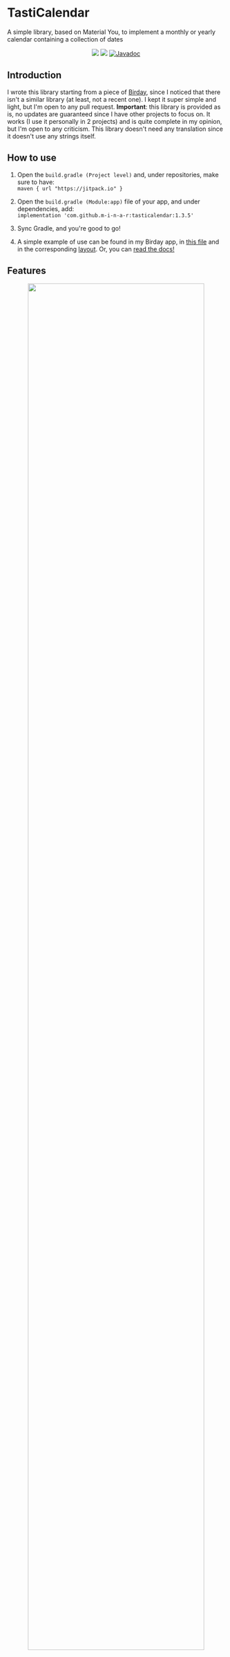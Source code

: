 # TastiCalendar

A simple library, based on Material You, to implement a monthly or yearly calendar containing a collection of dates

<p align='center'>
  <a href='https://github.com/m-i-n-a-r/birday/blob/master/LICENSE.md'><img src='https://img.shields.io/badge/license-GPL 3-333333'/></a>
  <a href="https://jitpack.io/#m-i-n-a-r/tasticalendar"><img src="https://jitpack.io/v/m-i-n-a-r/tasticalendar.svg" /></a>
  <a href="https://m-i-n-a-r.github.io/tasticalendar/">
  <img alt="Javadoc" src="https://img.shields.io/badge/Read%20the%20documentation-7F52FF?logo=readthedocs&logoColor=white" />
  </a>
</p>

## Introduction
I wrote this library starting from a piece of [Birday](https://www.github.com/m-i-n-a-r/birday), since I noticed that there isn't a similar library (at least, not a recent one). I kept it super simple and light, but I'm open to any pull request. 
**Important**: this library is provided as is, no updates are guaranteed since I have other projects to focus on. It works (I use it personally in 2 projects) and is quite complete in my opinion, but I'm open to any criticism. This library doesn't need any translation since it doesn't use any strings itself.

## How to use
1. Open the ```build.gradle (Project level)``` and, under repositories, make sure to have:\
```maven { url "https://jitpack.io" }```

2. Open the ```build.gradle (Module:app)``` file of your app, and under dependencies, add:\
``` implementation 'com.github.m-i-n-a-r:tasticalendar:1.3.5' ```

3. Sync Gradle, and you're good to go!

4. A simple example of use can be found in my Birday app, in [this file](https://github.com/m-i-n-a-r/birday/blob/master/app/src/main/java/com/minar/birday/fragments/OverviewFragment.kt) and in the corresponding [layout](https://github.com/m-i-n-a-r/birday/blob/master/app/src/main/res/layout/fragment_overview.xml). Or, you can [read the docs!](https://m-i-n-a-r.github.io/tasticalendar/)

## Features
<p align='center'>
  <img src='https://i.imgur.com/3k8buMR.jpg' width='90%'/><br>
  Monet support examples<br><br><br>
  <img src='https://i.imgur.com/ENyIwMJ.jpg' width='90%'/><br>
  3 of the four available scale factors<br><br><br>
</p>

- Super lightweight
- The color scheme automatically adapts to the app (Material You / Monet)
- Month layout (with different scales)
- Year layout (adaptive depending on the month scale factor)
- Clickable days, clickable month titles
- Disable weekdays, different sunday highlight strategies
- Automatic or manual "sunday as first day of the week" 
- Easily set any property or render a different year/month
- Easily pass a collection of dates or TastiCalendarEvent objects to highlight a set of dates on a month
- The library chooses the best contrast for the text color when a day is highlighted
- Different highlighting strength based on the number of events in each day
